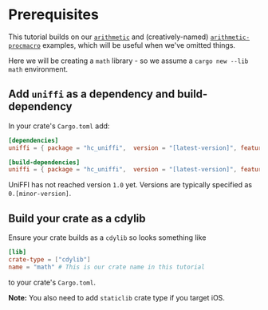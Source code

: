 # Prerequisites

This tutorial builds on our [`arithmetic`](https://github.com/mozilla/uniffi-rs/tree/main/examples/arithmetic) and (creatively-named) [`arithmetic-procmacro`](https://github.com/mozilla/uniffi-rs/tree/main/examples/arithmetic-procmacro) examples, which will be useful when we've omitted things.

Here we will be creating a `math` library - so we assume a `cargo new --lib math` environment.

## Add `uniffi` as a dependency and build-dependency

In your crate's `Cargo.toml` add:

```toml
[dependencies]
uniffi = { package = "hc_uniffi",  version = "[latest-version]", features = [ "cli" ] }

[build-dependencies]
uniffi = { package = "hc_uniffi",  version = "[latest-version]", features = [ "build" ] }
```

UniFFI has not reached version `1.0` yet.  Versions are typically specified as `0.[minor-version]`.

## Build your crate as a cdylib

Ensure your crate builds as a `cdylib` so looks something like
```toml
[lib]
crate-type = ["cdylib"]
name = "math" # This is our crate name in this tutorial
```
to your crate's `Cargo.toml`.

**Note:** You also need to add `staticlib` crate type if you target iOS.
